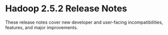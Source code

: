 # Hadoop  2.5.2 Release Notes

These release notes cover new developer and user-facing incompatibilities, features, and major improvements.



